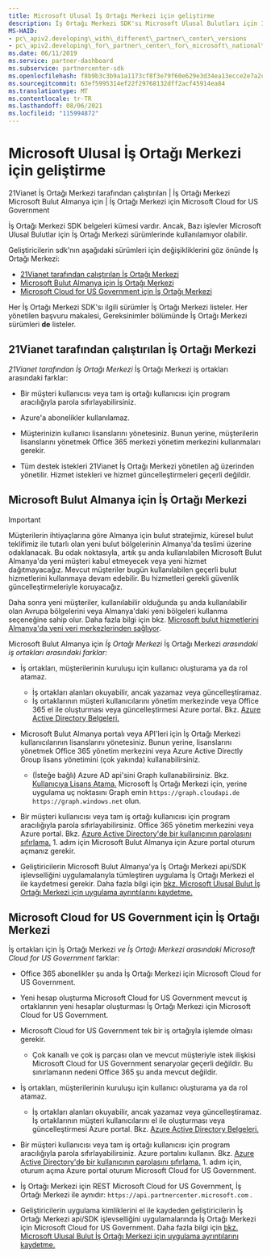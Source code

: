 ```yaml
---
title: Microsoft Ulusal İş Ortağı Merkezi için geliştirme
description: İş Ortağı Merkezi SDK'sı Microsoft Ulusal Bulutları için İş Ortağı Merkezi geliştirme arasındaki farklar.
MS-HAID:
- pc\_apiv2.developing\_with\_different\_partner\_center\_versions
- pc\_apiv2.developing\_for\_partner\_center\_for\_microsoft\_national\_cloud
ms.date: 06/11/2019
ms.service: partner-dashboard
ms.subservice: partnercenter-sdk
ms.openlocfilehash: f8b9b3c3b9a1a1173cf8f3e79f60e629e3d34ea13ecce2e7a2c74924bde2b7d1
ms.sourcegitcommit: 63ef5995314ef22f29768132dff2acf45914ea84
ms.translationtype: MT
ms.contentlocale: tr-TR
ms.lasthandoff: 08/06/2021
ms.locfileid: "115994872"
---
```

# <a name="developing-for-partner-center-for-microsoft-national-clouds"></a>Microsoft Ulusal İş Ortağı Merkezi için geliştirme

21Vianet İş Ortağı Merkezi tarafından çalıştırılan | İş Ortağı Merkezi Microsoft Bulut Almanya için | İş Ortağı Merkezi için Microsoft Cloud for US Government

İş Ortağı Merkezi SDK belgeleri kümesi vardır. Ancak, Bazı işlevler Microsoft Ulusal Bulutlar için İş Ortağı Merkezi sürümlerinde kullanılamıyor olabilir.

Geliştiricilerin sdk'nın aşağıdaki sürümleri için değişikliklerini göz önünde İş Ortağı Merkezi:

- [21Vianet tarafından çalıştırılan İş Ortağı Merkezi](#partner-center-operated-by-21vianet)
- [Microsoft Bulut Almanya için İş Ortağı Merkezi](#partner-center-for-microsoft-cloud-germany)
- [Microsoft Cloud for US Government için İş Ortağı Merkezi](#partner-center-for-microsoft-cloud-for-us-government)

Her İş Ortağı Merkezi SDK'sı ilgili sürümler İş Ortağı Merkezi listeler. Her yönetilen başvuru makalesi, Gereksinimler bölümünde İş Ortağı Merkezi sürümleri **de** listeler.

## <a name="partner-center-operated-by-21vianet"></a>21Vianet tarafından çalıştırılan İş Ortağı Merkezi

*21Vianet* *tarafından İş Ortağı Merkezi* İş Ortağı Merkezi iş ortakları arasındaki farklar:

- Bir müşteri kullanıcısı veya tam iş ortağı kullanıcısı için program aracılığıyla parola sıfırlayabilirsiniz.

- Azure'a abonelikler kullanılamaz.

- Müşterinizin kullanıcı lisanslarını yönetesiniz. Bunun yerine, müşterilerin lisanslarını yönetmek Office 365 merkezi yönetim merkezini kullanmaları gerekir.

- Tüm destek istekleri 21Vianet İş Ortağı Merkezi yönetilen ağ üzerinden yönetilir. Hizmet istekleri ve hizmet güncelleştirmeleri geçerli değildir.

## <a name="partner-center-for-microsoft-cloud-germany"></a>Microsoft Bulut Almanya için İş Ortağı Merkezi

> [!IMPORTANT]
> Müşterilerin ihtiyaçlarına göre Almanya için bulut stratejimiz, küresel bulut teklifimiz ile tutarlı olan yeni bulut bölgelerinin Almanya'da teslimi üzerine odaklanacak. Bu odak noktasıyla, artık şu anda kullanılabilen Microsoft Bulut Almanya'da yeni müşteri kabul etmeyecek veya yeni hizmet dağıtmayacağız. Mevcut müşteriler bugün kullanılabilen geçerli bulut hizmetlerini kullanmaya devam edebilir. Bu hizmetleri gerekli güvenlik güncelleştirmeleriyle koruyacağız.
>
> Daha sonra yeni müşteriler, kullanılabilir olduğunda şu anda kullanılabilir olan Avrupa bölgelerini veya Almanya'daki yeni bölgeleri kullanma seçeneğine sahip olur. Daha fazla bilgi için bkz. [Microsoft bulut hizmetlerini Almanya'da yeni veri merkezlerinden sağlıyor](https://news.microsoft.com/europe/2018/08/31/microsoft-to-deliver-cloud-services-from-new-datacentres-in-germany-in-2019-to-meet-evolving-customer-needs/).

Microsoft Bulut Almanya için *İş Ortağı Merkezi* İş Ortağı Merkezi *arasındaki iş ortakları arasındaki farklar:*

- İş ortakları, müşterilerinin kuruluşu için kullanıcı oluşturama ya da rol atamaz.
  - İş ortakları alanları okuyabilir, ancak yazamaz veya güncelleştiramaz.
  - İş ortaklarının müşteri kullanıcılarını yönetim merkezinde veya Office 365 el ile oluşturması veya güncelleştirmesi Azure portal. Bkz. [Azure Active Directory Belgeleri.](/azure/active-directory/)

- Microsoft Bulut Almanya portalı veya API'leri için İş Ortağı Merkezi kullanıcılarının lisanslarını yönetesiniz. Bunun yerine, lisanslarını yönetmek Office 365 yönetim merkezini veya Azure Active Directly Group lisans yönetimini (çok yakında) kullanabilirsiniz.
  - (İsteğe bağlı) Azure AD api'sini Graph kullanabilirsiniz. Bkz. [Kullanıcıya Lisans Atama.](/graph/api/user-assignlicense) Microsoft İş Ortağı Merkezi için, yerine uygulama uç noktasını Graph emin `https://graph.cloudapi.de` `https://graph.windows.net` olun.

- Bir müşteri kullanıcısı veya tam iş ortağı kullanıcısı için program aracılığıyla parola sıfırlayabilirsiniz. Office 365 yönetim merkezini veya Azure portal. Bkz. [Azure Active Directory'de bir kullanıcının parolasını sıfırlama.](/azure/active-directory/fundamentals/active-directory-users-reset-password-azure-portal) 1. adım için Microsoft Bulut Almanya için Azure portal oturum açmanız gerekir.

- Geliştiricilerin Microsoft Bulut Almanya'ya İş Ortağı Merkezi api/SDK işlevselliğini uygulamalarıyla tümleştiren uygulama İş Ortağı Merkezi el ile kaydetmesi gerekir. Daha fazla bilgi için [bkz. Microsoft Ulusal Bulut İş Ortağı Merkezi için uygulama ayrıntılarını kaydetme.](create-apps-for-partner-center-for-microsoft-national-clouds.md)

## <a name="partner-center-for-microsoft-cloud-for-us-government"></a>Microsoft Cloud for US Government için İş Ortağı Merkezi

İş ortakları için İş Ortağı Merkezi *ve* *İş Ortağı Merkezi arasındaki Microsoft Cloud for US Government* farklar:

- Office 365 abonelikler şu anda İş Ortağı Merkezi için Microsoft Cloud for US Government.

- Yeni hesap oluşturma Microsoft Cloud for US Government mevcut iş ortaklarının yeni hesaplar oluşturması İş Ortağı Merkezi için Microsoft Cloud for US Government.

- Microsoft Cloud for US Government tek bir iş ortağıyla işlemde olması gerekir.
  - Çok kanallı ve çok iş parçası olan ve mevcut müşteriyle istek ilişkisi Microsoft Cloud for US Government senaryolar geçerli değildir. Bu sınırlamanın nedeni Office 365 şu anda mevcut değildir.

- İş ortakları, müşterilerinin kuruluşu için kullanıcı oluşturama ya da rol atamaz.
  - İş ortakları alanları okuyabilir, ancak yazamaz veya güncelleştiramaz. İş ortaklarının müşteri kullanıcılarını el ile oluşturması veya güncelleştirmesi Azure portal. Bkz. [Azure Active Directory Belgeleri.](/azure/active-directory/)

- Bir müşteri kullanıcısı veya tam iş ortağı kullanıcısı için program aracılığıyla parola sıfırlayabilirsiniz. Azure portalını kullanın. Bkz. [Azure Active Directory'de bir kullanıcının parolasını sıfırlama.](/azure/active-directory/active-directory-users-reset-password-azure-portal) 1. adım için, oturum açma Azure portal oturum Microsoft Cloud for US Government.

- İş Ortağı Merkezi için REST Microsoft Cloud for US Government, İş Ortağı Merkezi ile aynıdır: `https://api.partnercenter.microsoft.com` .

- Geliştiricilerin uygulama kimliklerini el ile kaydeden geliştiricilerin İş Ortağı Merkezi api/SDK işlevselliğini uygulamalarında İş Ortağı Merkezi için Microsoft Cloud for US Government. Daha fazla bilgi için [bkz. Microsoft Ulusal Bulut İş Ortağı Merkezi için uygulama ayrıntılarını kaydetme.](create-apps-for-partner-center-for-microsoft-national-clouds.md)
